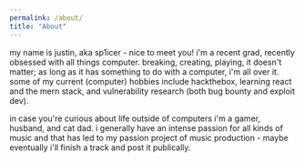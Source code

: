 ```yaml
---
permalink: /about/
title: "About"
---
```


my name is justin, aka sp1icer - nice to meet you! i'm a recent grad, recently obsessed with all things computer. breaking, creating, playing, it doesn't matter; as long as it has something to do with a computer, i'm all over it. some of my current (computer) hobbies include hackthebox, learning react and the mern stack, and vulnerability research (both bug bounty and exploit dev).

in case you're curious about life outside of computers i'm a gamer, husband, and cat dad. i generally have an intense passion for all kinds of music and that has led to my passion project of music production - maybe eventually i'll finish a track and post it publically.
